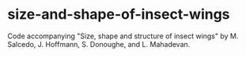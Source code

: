 # size-and-shape-of-insect-wings
Code accompanying "Size, shape and structure of insect wings" by M. Salcedo, J. Hoffmann, S. Donoughe, and L. Mahadevan.
